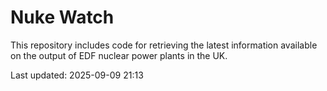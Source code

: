 # Nuke Watch

This repository includes code for retrieving the latest information available on the output of EDF nuclear power plants in the UK.

Last updated: 2025-09-09 21:13